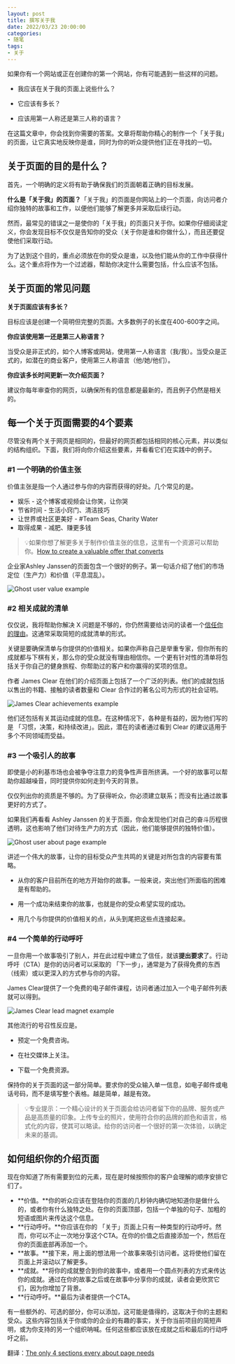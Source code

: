 ```yaml
---
layout: post
title: 撰写关于我
date: 2022/03/23 20:00:00
categories:
- 随笔
tags:
- 关于
---
```



如果你有一个网站或正在创建你的第一个网站，你有可能遇到一些这样的问题。

- 我应该在关于我的页面上说些什么？

- 它应该有多长？

- 应该用第一人称还是第三人称的语言？

  

在这篇文章中，你会找到你需要的答案。文章将帮助你精心的制作一个「关于我」的页面，让它真实地反映你是谁，同时为你的听众提供他们正在寻找的一切。



## 关于页面的目的是什么？

首先，一个明确的定义将有助于确保我们的页面朝着正确的目标发展。

**什么是「关于我」的页面？**「关于我」的页面是你网站上的一个页面，向访问者介绍你独特的故事和工作，以便他们能够了解更多并采取后续行动。

然而，最常见的错误之一是使你的「关于我」的页面只关于你。如果你仔细阅读定义，你会发现目标不仅仅是告知你的受众（关于你是谁和你做什么），而且还要促使他们采取行动。

为了达到这个目的，重点必须放在你的受众是谁，以及他们能从你的工作中获得什么。这个重点将作为一个过滤器，帮助你决定什么需要包括，什么应该不包括。



## 关于页面的常见问题

**关于页面应该有多长？**

目标应该是创建一个简明但完整的页面。大多数例子的长度在400-600字之间。

**你应该使用第一还是第三人称语言？**

当受众是非正式的，如个人博客或网站，使用第一人称语言（我/我）。当受众是正式的，如潜在的商业客户，使用第三人称语言（他/她/他们）。

**你应该多长时间更新一次介绍页面？**

建议你每年审查你的网页，以确保所有的信息都是最新的，而且例子仍然是相关的。



## 每一个关于页面需要的4个要素

尽管没有两个关于网页是相同的，但最好的网页都包括相同的核心元素，并以类似的结构组织。下面，我们将向你介绍这些要素，并看看它们在实践中的例子。



### #1 一个明确的价值主张

价值主张是指一个人通过参与你的内容而获得的好处。几个常见的是。

- 娱乐 - 这个博客或视频会让你笑，让你哭
- 节省时间 - 生活小窍门、清洁技巧
- 让世界或社区更美好 - #Team Seas, Charity Water
- 取得成果 - 减肥、赚更多钱

> 💡如果你想了解更多关于制作价值主张的信息，这里有一个资源可以帮助你。[How to create a valuable offer that converts](https://ghost.org/resources/conversion-strategy/)

企业家Ashley Janssen的页面包含一个很好的例子。第一句话介绍了他们的市场定位（生产力）和价值（平息混乱）。

![Ghost user value example](https://pics.naaln.com/blog/2022-03-23-8ba5c6.png-basicBlog)




### #2 相关成就的清单
仅仅说，我将帮助你解决 X 问题是不够的，你仍然需要给访问的读者一个[信任你的理由](https://ghost.org/resources/how-to-build-trust-with-customers/)。这通常采取简短的成就清单的形式。

关键是要确保清单与你提供的价值相关。如果你声称自己是举重专家，但你所有的成就都与下棋有关，那么你的受众就没有理由相信你。一个更有针对性的清单将包括关于你自己的健身旅程、你帮助过的客户和你赢得的奖项的信息。

作者 James Clear 在他们的介绍页面上包括了一个广泛的列表。他们的成就包括以售出的书籍、接触的读者数量和 Clear 合作过的著名公司为形式的社会证明。

![James Clear achievements example](https://pics.naaln.com/blog/2022-03-23-784338.png-basicBlog)

他们还包括有关其运动成就的信息。在这种情况下，各种是有益的，因为他们写的是 「习惯，决策，和持续改进」。因此，潜在的读者通过看到 Clear 的建议适用于多个不同领域而受益。



### #3 一个吸引人的故事

即使是小的利基市场也会被争夺注意力的竞争性声音所挤满。一个好的故事可以帮助你超越噪音，同时提供你如何走到今天的背景。

仅仅列出你的资质是不够的。为了获得听众，你必须建立联系；而没有比通过故事更好的方式了。

如果我们再看看 Ashley Janssen 的关于页面，你会发现他们对自己的奋斗历程很透明，这也影响了他们对待生产力的方式（因此，他们能够提供的独特价值）。

![Ghost user about page example](https://pics.naaln.com/blog/2022-03-23-699ef1.png-basicBlog)

讲述一个伟大的故事，让你的目标受众产生共鸣的关键是对所包含的内容要有策略。

- 从你的客户目前所在的地方开始你的故事。一般来说，突出他们所面临的困难是有帮助的。

- 用一个成功来结束你的故事，也就是你的受众希望实现的成功。

- 用几个与你提供的价值相关的点，从头到尾把这些点连接起来。

  

### #4 一个简单的行动呼吁

一旦你用一个故事吸引了别人，并在此过程中建立了信任，就该**提出要求**了。行动呼吁（CTA）是你的访问者可以采取的 「下一步」，通常是为了获得免费的东西（线索）或以更深入的方式参与你的内容。

James Clear提供了一个免费的电子邮件课程，访问者通过加入一个电子邮件列表就可以得到。

![James Clear lead magnet example](https://pics.naaln.com/blog/2022-03-23-c79276.png-basicBlog)

其他流行的号召性反应是。

- 预定一个免费咨询。

- 在社交媒体上关注。
- 下载一个免费资源。

保持你的关于页面的这一部分简单。要求你的受众输入单一信息，如电子邮件或电话号码，而不是填写整个表格。越是简单，越是有效。

> 💡专业提示：一个精心设计的关于页面会给访问者留下你的品牌、服务或产品是高质量的印象。上传专业的照片，使用符合你的品牌的颜色和语言，格式化的内容，使其可以略读。给你的访问者一个很好的第一次体验，以确定未来的基调。



## 如何组织你的介绍页面

现在你知道了所有需要到位的元素，现在是时候按照你的客户会理解的顺序安排它们了。

- **价值。**你的听众应该在登陆你的页面的几秒钟内确切地知道你是做什么的，或者你有什么独特之处。在你的页面顶部，包括一个单独的句子、加粗的短语或图片来传达这个信息。
- **行动呼吁。**你应该在你的 「关于」页面上只有一种类型的行动呼吁。然而，你可以不止一次地分享这个CTA。在你的价值之后直接添加一个，然后在你的页面底部再添加一个。
- **故事。**接下来，用上面的想法用一个故事来吸引访问者。这将使他们留在页面上并滚动以了解更多。
- **成就。**将你的成就整合到你的故事中，或者用一个圆点列表的方式来传达你的成就。通过在你的故事之后或在故事中分享你的成就，读者会更欣赏它们，因为你增加了背景。
- **行动呼吁。**最后为读者提供一个CTA。

有一些额外的、可选的部分，你可以添加，这可能是值得的，这取决于你的主题和受众。这些内容包括关于你或你的企业的有趣的事实，关于你当前项目的简短声明，或为你支持的另一个组织呐喊。任何这些都应该放在成就之后和最后的行动呼吁之前。



翻译：[The only 4 sections every about page needs](https://ghost.org/resources/how-to-write-an-about-me/)

